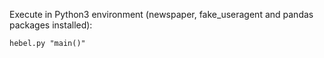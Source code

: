 Execute in Python3 environment (newspaper, fake_useragent and pandas packages installed):

```
hebel.py "main()"
```
